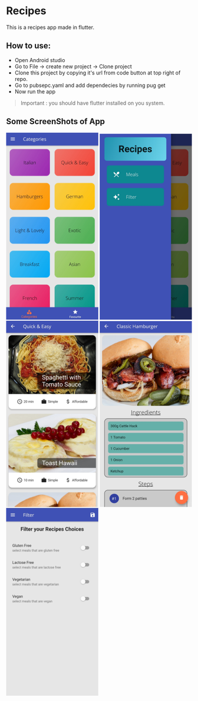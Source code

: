 # Recipes

This is a recipes app made in flutter.

## How to use:
  * Open Android studio
  * Go to File -> create new project -> Clone project
  * Clone this project by copying it's url from code button at top right of repo.
  * Go to pubsepc.yaml and add dependecies by running pug get
  * Now run the app 
  > Important : you should have flutter installed on you system.

## Some ScreenShots of App
<img src="https://github.com/Sushant0402/recipes/blob/master/images/1.jpg" width="250"> <img src="https://github.com/Sushant0402/recipes/blob/master/images/2.jpg" width="250"> <img src="https://github.com/Sushant0402/recipes/blob/master/images/3.jpg" width="250"> <img src="https://github.com/Sushant0402/recipes/blob/master/images/4.jpg" width="250">
<img src="https://github.com/Sushant0402/recipes/blob/master/images/5.jpg" width="250">
